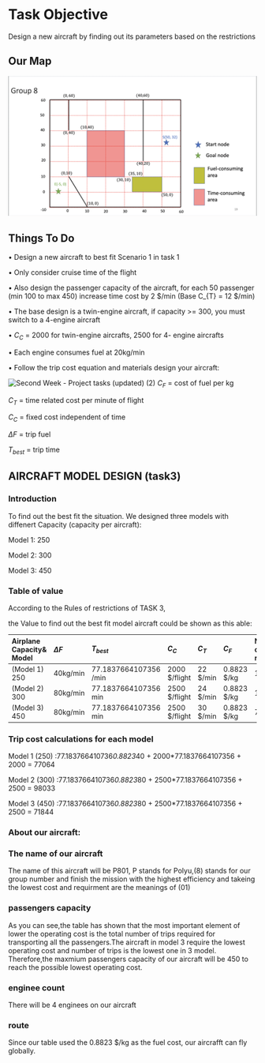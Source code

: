 # Task Objective
Design a new aircraft by finding out its parameters based on the restrictions

## Our Map
![map](https://github.com/Ken11514/AAE2004_t1_GP8/blob/main/images/map.png)

## Things To Do 
• Design a new aircraft to best fit Scenario 1 in task 1

• Only consider cruise time of the flight

• Also design the passenger capacity of the aircraft,
for each 50 passenger (min 100 to max 450) increase
time cost by 2 $/min (Base C_{T} = 12 $/min)

• The base design is a twin-engine aircraft, if capacity >= 300, you must switch to a 4-engine aircraft

•  $C_{C}$ = 2000 for twin-engine aircrafts, 2500 for 4-
engine aircrafts

• Each engine consumes fuel at 20kg/min

• Follow the trip cost equation and materials design your aircraft:

![Second Week - Project tasks (updated) (2)](https://user-images.githubusercontent.com/115149687/199167780-406fd27b-c9f5-4db3-a158-67522affaef7.jpg)
$C_{F}$ = cost of fuel per kg

$C_{T}$ = time related cost per minute of flight

$C_{C}$ = fixed cost independent of time

$\Delta F$ = trip fuel

$T_{best}$ = trip time

## AIRCRAFT MODEL DESIGN (task3)
###  Introduction
To find out the best fit the situation.  We designed three models with diffenert Capacity (capacity per aircraft): 

Model 1: 250  

Model 2: 300 

Model 3: 450

### Table of value

According to the Rules of restrictions of TASK 3, 

the Value to find out the best fit model aircraft could be shown as this able:

| Airplane Capacity& Model |    $\Delta F$  |$T_{best}$ |  $C_{C}$ |  $C_{T}$   |  $C_{F}$ | Number of trip required  |   Total cost  |
| :--------         | :------- | :------- |:---------  | :--------- |:--------   | :--------| :--------|
| (Model 1) 250 | 40kg/min        | 77.1837664107356 /min  | 2000  $/flight   |  22  $/min        | 0.8823  $/kg         | 12   | $77064 |
| (Model 2) 300|  80kg/min        | 77.1837664107356    min| 2500   $/flight       |  24  $/min        | 0.8823 $/kg          | 10   | $98003 |                
| (Model 3) 450|  80kg/min        | 77.1837664107356   min  | 2500  $/flight    |  30  $/min        | 0.8823  $/kg | 7    | $71844 |              

### Trip cost calculations for each model

Model 1 (250) :77.183766410736*0.8823*40 + 2000*77.1837664107356 + 2000 = 77064

Model 2 (300) :77.183766410736*0.8823*80 + 2500*77.1837664107356 + 2500 = 98033

Model 3 (450) :77.183766410736*0.8823*80 + 2500*77.1837664107356 + 2500 = 71844

### About our aircraft:
### The name of our aircraft
The name of this aircraft will be P801, P stands for Polyu,(8) stands for our group number and finish the mission with the highest efficiency and takeing the lowest cost and requirment are the meanings of (01)
### passengers capacity
As you can see,the table has shown that the most important element of lower the operating cost is the total number of trips required for transporting all the passengers.The aircraft in model 3 require the lowest operating cost and number of trips is the lowest one in 3 model. Therefore,the maxmium passengers capacity of our aircraft will be 450 to reach the possible lowest operating cost.
### enginee count
There will be 4 enginees on our aircraft
### route
Since our table used the 0.8823 $/kg as the fuel cost, our aircrafft can fly globally.




